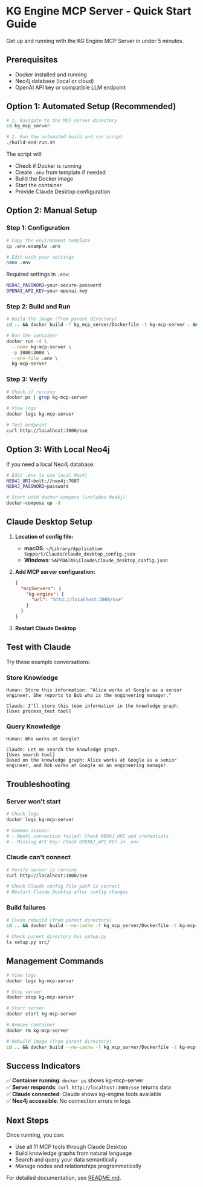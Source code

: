 # KG Engine MCP Server - Quick Start Guide

Get up and running with the KG Engine MCP Server in under 5 minutes.

## Prerequisites

- Docker installed and running
- Neo4j database (local or cloud)
- OpenAI API key or compatible LLM endpoint

## Option 1: Automated Setup (Recommended)

```bash
# 1. Navigate to the MCP server directory
cd kg_mcp_server

# 2. Run the automated build and run script
./build-and-run.sh
```

The script will:
- Check if Docker is running
- Create `.env` from template if needed
- Build the Docker image
- Start the container
- Provide Claude Desktop configuration

## Option 2: Manual Setup

### Step 1: Configuration

```bash
# Copy the environment template
cp .env.example .env

# Edit with your settings
nano .env
```

Required settings in `.env`:
```bash
NEO4J_PASSWORD=your-secure-password
OPENAI_API_KEY=your-openai-key
```

### Step 2: Build and Run

```bash
# Build the image (from parent directory)
cd .. && docker build -f kg_mcp_server/Dockerfile -t kg-mcp-server . && cd kg_mcp_server

# Run the container
docker run -d \
  --name kg-mcp-server \
  -p 3000:3000 \
  --env-file .env \
  kg-mcp-server
```

### Step 3: Verify

```bash
# Check if running
docker ps | grep kg-mcp-server

# View logs
docker logs kg-mcp-server

# Test endpoint
curl http://localhost:3000/sse
```

## Option 3: With Local Neo4j

If you need a local Neo4j database:

```bash
# Edit .env to use local Neo4j
NEO4J_URI=bolt://neo4j:7687
NEO4J_PASSWORD=password

# Start with docker-compose (includes Neo4j)
docker-compose up -d
```

## Claude Desktop Setup

1. **Location of config file:**
   - **macOS**: `~/Library/Application Support/Claude/claude_desktop_config.json`
   - **Windows**: `%APPDATA%\Claude\claude_desktop_config.json`

2. **Add MCP server configuration:**
   ```json
   {
     "mcpServers": {
       "kg-engine": {
         "url": "http://localhost:3000/sse"
       }
     }
   }
   ```

3. **Restart Claude Desktop**

## Test with Claude

Try these example conversations:

### Store Knowledge
```
Human: Store this information: "Alice works at Google as a senior engineer. She reports to Bob who is the engineering manager."

Claude: I'll store this team information in the knowledge graph.
[Uses process_text tool]
```

### Query Knowledge  
```
Human: Who works at Google?

Claude: Let me search the knowledge graph.
[Uses search tool]
Based on the knowledge graph: Alice works at Google as a senior engineer, and Bob works at Google as an engineering manager.
```

## Troubleshooting

### Server won't start
```bash
# Check logs
docker logs kg-mcp-server

# Common issues:
# - Neo4j connection failed: Check NEO4J_URI and credentials
# - Missing API key: Check OPENAI_API_KEY in .env
```

### Claude can't connect
```bash
# Verify server is running
curl http://localhost:3000/sse

# Check Claude config file path is correct
# Restart Claude Desktop after config changes
```

### Build failures
```bash
# Clean rebuild (from parent directory)
cd .. && docker build --no-cache -f kg_mcp_server/Dockerfile -t kg-mcp-server .

# Check parent directory has setup.py
ls setup.py src/
```

## Management Commands

```bash
# View logs
docker logs kg-mcp-server

# Stop server
docker stop kg-mcp-server

# Start server  
docker start kg-mcp-server

# Remove container
docker rm kg-mcp-server

# Rebuild image (from parent directory)
cd .. && docker build --no-cache -f kg_mcp_server/Dockerfile -t kg-mcp-server .
```

## Success Indicators

✅ **Container running**: `docker ps` shows kg-mcp-server  
✅ **Server responds**: `curl http://localhost:3000/sse` returns data  
✅ **Claude connected**: Claude shows kg-engine tools available  
✅ **Neo4j accessible**: No connection errors in logs  

## Next Steps

Once running, you can:
- Use all 11 MCP tools through Claude Desktop
- Build knowledge graphs from natural language
- Search and query your data semantically
- Manage nodes and relationships programmatically

For detailed documentation, see [README.md](README.md).
